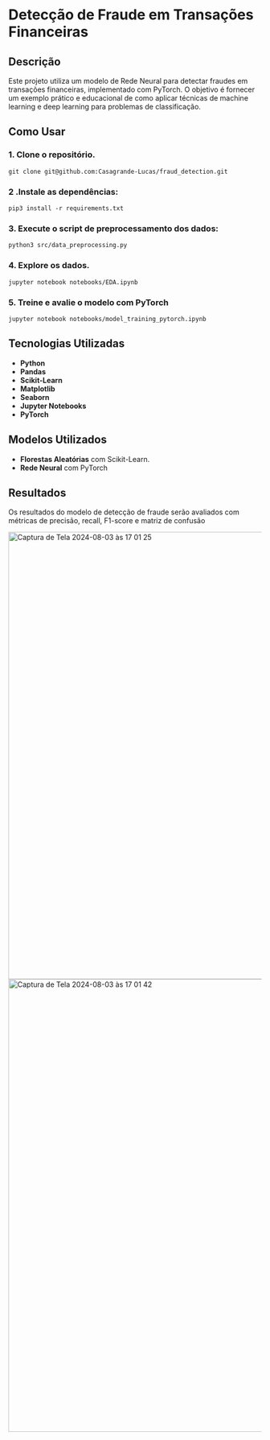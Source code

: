 # Detecção de Fraude em Transações Financeiras

## Descrição

Este projeto utiliza um modelo de Rede Neural para detectar fraudes em transações financeiras, implementado com PyTorch. O objetivo é fornecer um exemplo prático e educacional de como aplicar técnicas de machine learning e deep learning para problemas de classificação.

## Como Usar

### 1. Clone o repositório.
```shell
git clone git@github.com:Casagrande-Lucas/fraud_detection.git
```

### 2 .Instale as dependências:
```shell
pip3 install -r requirements.txt
```

### 3. Execute o script de preprocessamento dos dados:
```shell
python3 src/data_preprocessing.py
```

### 4. Explore os dados.
```shell
jupyter notebook notebooks/EDA.ipynb
```

### 5. Treine e avalie o modelo com PyTorch
```shell
jupyter notebook notebooks/model_training_pytorch.ipynb
```

## Tecnologias Utilizadas
- **Python**
- **Pandas**
- **Scikit-Learn**
- **Matplotlib**
- **Seaborn**
- **Jupyter Notebooks**
- **PyTorch**

## Modelos Utilizados
- **Florestas Aleatórias** com Scikit-Learn.
- **Rede Neural** com PyTorch

## Resultados
Os resultados do modelo de detecção de fraude serão avaliados com métricas de precisão, recall, F1-score e matriz de confusão

<img width="889" alt="Captura de Tela 2024-08-03 às 17 01 25" src="https://github.com/user-attachments/assets/f0bbf1a6-eaa4-4a1a-9d5b-338b9e32cc06">

<img width="900" alt="Captura de Tela 2024-08-03 às 17 01 42" src="https://github.com/user-attachments/assets/11e52d33-d2ff-4824-9c29-4f629c5f00d4">

